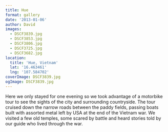 ```yaml
---
title: Hue
format: gallery
date: '2013-01-06'
author: David
images:
  - DSCF3839.jpg
  - DSCF3853.jpg
  - DSCF3806.jpg
  - DSCF3725.jpg
  - DSCF3682.jpg
location:
  title: 'Hue, Vietnam'
  lat: '16.463461'
  lng: '107.584702'
coverImage: DSCF3839.jpg
ogImage: DSCF3839.jpg
---
```

Here we only stayed for one evening so we took advantage of a motorbike tour to see the sights of the city and surrounding countryside. The tour cruised down the narrow roads between the paddy fields, passing boats built with assorted metal left by USA at the end of the Vietnam war. We visited a few old temples, some scared by battle and heard stories told by our guide who lived through the war.
